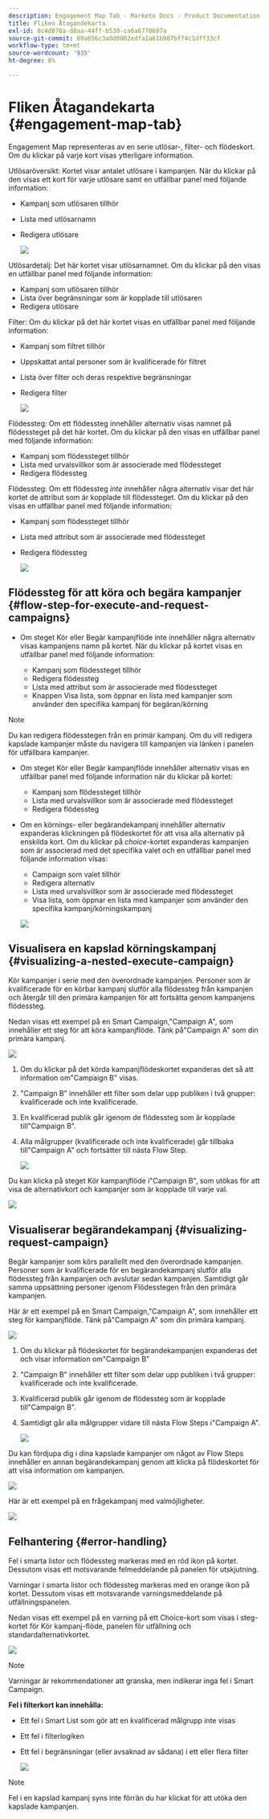 ```yaml
---
description: Engagement Map Tab - Marketo Docs - Product Documentation
title: Fliken Åtagandekarta
exl-id: 8c4d076a-d8aa-44ff-b538-ca6a6778697a
source-git-commit: 09a656c3a0d0002edfa1a61b987bff4c1dff33cf
workflow-type: tm+mt
source-wordcount: '935'
ht-degree: 0%

---
```


# Fliken Åtagandekarta {#engagement-map-tab}

Engagement Map representeras av en serie utlösar-, filter- och flödeskort. Om du klickar på varje kort visas ytterligare information.

Utlösaröversikt: Kortet visar antalet utlösare i kampanjen. När du klickar på den visas ett kort för varje utlösare samt en utfällbar panel med följande information:

* Kampanj som utlösaren tillhör
* Lista med utlösarnamn
* Redigera utlösare

  ![](assets/engagement-map-tab-1.png)

Utlösardetalj: Det här kortet visar utlösarnamnet. Om du klickar på den visas en utfällbar panel med följande information:

* Kampanj som utlösaren tillhör
* Lista över begränsningar som är kopplade till utlösaren
* Redigera utlösare

Filter: Om du klickar på det här kortet visas en utfällbar panel med följande information:

* Kampanj som filtret tillhör
* Uppskattat antal personer som är kvalificerade för filtret
* Lista över filter och deras respektive begränsningar
* Redigera filter

  ![](assets/engagement-map-tab-3.png)

Flödessteg: Om ett flödessteg innehåller alternativ visas namnet på flödessteget på det här kortet. Om du klickar på den visas en utfällbar panel med följande information:

* Kampanj som flödessteget tillhör
* Lista med urvalsvillkor som är associerade med flödessteget
* Redigera flödessteg

Flödessteg: Om ett flödessteg _inte_ innehåller några alternativ visar det här kortet de attribut som är kopplade till flödessteget. Om du klickar på den visas en utfällbar panel med följande information:

* Kampanj som flödessteget tillhör
* Lista med attribut som är associerade med flödessteget
* Redigera flödessteg

  ![](assets/engagement-map-tab-5.png)

## Flödessteg för att köra och begära kampanjer {#flow-step-for-execute-and-request-campaigns}

* Om steget Kör eller Begär kampanjflöde inte innehåller några alternativ visas kampanjens namn på kortet. När du klickar på kortet visas en utfällbar panel med följande information:

   * Kampanj som flödessteget tillhör
   * Redigera flödessteg
   * Lista med attribut som är associerade med flödessteget
   * Knappen Visa lista, som öppnar en lista med kampanjer som använder den specifika kampanj för begäran/körning

>[!NOTE]
>
>Du kan redigera flödesstegen från en primär kampanj. Om du vill redigera kapslade kampanjer måste du navigera till kampanjen via länken i panelen för utfällbara kampanjer.

* Om steget Kör eller Begär kampanjflöde innehåller alternativ visas en utfällbar panel med följande information när du klickar på kortet:

   * Kampanj som flödessteget tillhör
   * Lista med urvalsvillkor som är associerade med flödessteget
   * Redigera flödessteg

* Om en körnings- eller begärandekampanj innehåller alternativ expanderas klickningen på flödeskortet för att visa alla alternativ på enskilda kort. Om du klickar på _choice_-kortet expanderas kampanjen som är associerad med det specifika valet och en utfällbar panel med följande information visas:

   * Campaign som valet tillhör
   * Redigera alternativ
   * Lista med urvalsvillkor som är associerade med flödessteget
   * Visa lista, som öppnar en lista med kampanjer som använder den specifika kampanj/körningskampanj

  ![](assets/engagement-map-tab-10.png)

## Visualisera en kapslad körningskampanj {#visualizing-a-nested-execute-campaign}

Kör kampanjer i serie med den överordnade kampanjen. Personer som är kvalificerade för en körbar kampanj slutför alla flödessteg från kampanjen och återgår till den primära kampanjen för att fortsätta genom kampanjens flödessteg.

Nedan visas ett exempel på en Smart Campaign,&quot;Campaign A&quot;, som innehåller ett steg för att köra kampanjflöde. Tänk på&quot;Campaign A&quot; som din primära kampanj.

![](assets/engagement-map-tab-11.png)

1. Om du klickar på det körda kampanjflödeskortet expanderas det så att information om&quot;Campaign B&quot; visas.
1. &quot;Campaign B&quot; innehåller ett filter som delar upp publiken i två grupper: kvalificerade och inte kvalificerade.
1. En kvalificerad publik går igenom de flödessteg som är kopplade till&quot;Campaign B&quot;.
1. Alla målgrupper (kvalificerade och inte kvalificerade) går tillbaka till&quot;Campaign A&quot; och fortsätter till nästa Flow Step.

   ![](assets/engagement-map-tab-12.png)

Du kan klicka på steget Kör kampanjflöde i&quot;Campaign B&quot;, som utökas för att visa de alternativkort och kampanjer som är kopplade till varje val.

![](assets/engagement-map-tab-13.png)

## Visualiserar begärandekampanj {#visualizing-request-campaign}

Begär kampanjer som körs parallellt med den överordnade kampanjen. Personer som är kvalificerade för en begärandekampanj slutför alla flödessteg från kampanjen och avslutar sedan kampanjen. Samtidigt går samma uppsättning personer igenom Flödesstegen från den primära kampanjen.

Här är ett exempel på en Smart Campaign,&quot;Campaign A&quot;, som innehåller ett steg för kampanjflöde. Tänk på&quot;Campaign A&quot; som din primära kampanj.

![](assets/engagement-map-tab-14.png)

1. Om du klickar på flödeskortet för begärandekampanjen expanderas det och visar information om&quot;Campaign B&quot;
1. &quot;Campaign B&quot; innehåller ett filter som delar upp publiken i två grupper: kvalificerade och inte kvalificerade.
1. Kvalificerad publik går igenom de flödessteg som är kopplade till&quot;Campaign B&quot;.
1. Samtidigt går alla målgrupper vidare till nästa Flow Steps i&quot;Campaign A&quot;.

   ![](assets/engagement-map-tab-15.png)

Du kan fördjupa dig i dina kapslade kampanjer om något av Flow Steps innehåller en annan begärandekampanj genom att klicka på flödeskortet för att visa information om kampanjen.

![](assets/engagement-map-tab-16.png)

Här är ett exempel på en frågekampanj med valmöjligheter.

![](assets/engagement-map-tab-17.png)

## Felhantering {#error-handling}

Fel i smarta listor och flödessteg markeras med en röd ikon på kortet. Dessutom visas ett motsvarande felmeddelande på panelen för utskjutning.

Varningar i smarta listor och flödessteg markeras med en orange ikon på kortet. Dessutom visas ett motsvarande varningsmeddelande på utfällningspanelen.

Nedan visas ett exempel på en varning på ett Choice-kort som visas i steg-kortet för Kör kampanj-flöde, panelen för utfällning och standardalternativkortet.

![](assets/engagement-map-tab-18.png)

>[!NOTE]
>
>Varningar är rekommendationer att granska, men indikerar inga fel i Smart Campaign.

**Fel i filterkort kan innehålla:**

* Ett fel i Smart List som gör att en kvalificerad målgrupp inte visas

* Ett fel i filterlogiken

* Ett fel i begränsningar (eller avsaknad av sådana) i ett eller flera filter

  ![](assets/engagement-map-tab-20.png)

>[!NOTE]
>
>Fel i en kapslad kampanj syns inte förrän du har klickat för att utöka den kapslade kampanjen.
